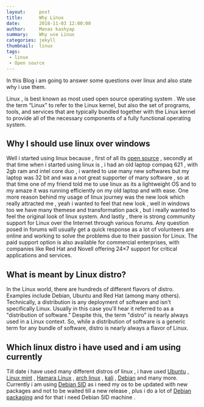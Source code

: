 ```yaml
---
layout:     post
title:      Why Linux
date:       2018-11-03 12:00:00
author:     Manas kashyap
summary:    Why use Linux
categories: jekyll
thumbnail:  linux
tags:
 - linux
 - Open source
---
```

In this Blog i am going to answer some questions over linux and also state why i use them.

Linux , is best known as most used open source operating system .
We use the term “Linux” to refer to the Linux kernel, but also the
set of programs, tools, and services that are typically bundled
together with the Linux kernel to provide all of the necessary
components of a fully functional operating system.


## Why I should use linux over windows

Well i started using linux because , first of all its [open source][1] , secondly at that time when i started using linux is , i had an old laptop compaq 621 , with 2gb ram and intel core duo , i wanted to use many new softwares but my laptop was 32 bit and was a not great supporter of many software , so at that time one of my friend told me to use linux as its a lightweight OS and to my amaze it was running efficiently on my old laptop and with ease.
One more reason behind my usage of linux journey was the new look which really attracted me , yeah i wanted to feel that new look , well in windows too we have many themese and transformation pack , but i really wanted to feel the original look of linux system.
And lastly , there is strong community support for Linux over the Internet through various forums. Any question posed in forums will usually get a quick response as a lot of volunteers are online and working to solve the problems due to their passion for Linux. The paid support option is also available for commercial enterprises, with companies like Red Hat and Novell offering 24×7 support for critical applications and services.

## What is meant by Linux distro?

In the Linux world, there are hundreds of different flavors of distro. Examples include Debian, Ubuntu and Red Hat (among many others).
Technically, a distribution is any deployment of software and isn't specifically Linux. Usually in this case you'll hear it referred to as a "distribution of software." Despite this, the term "distro" is nearly always used in a Linux context. So, while a distribution of software is a generic term for any bundle of software, distro is nearly always a flavor of Linux.

## Which linux distro i have used and i am using currently

Till date i have used many different distros of linux , i have used [Ubuntu][2] , [Linux mint][3] , [Hamara Linux][4] , [arch linux][5] , [kali][6] , [Debian][7] and many more.
Currently i am using [Debian SID][8] as i need my os to be updated with new packages and not to be waited till a new release , plus i do a lot of [Debian packaging][9] and for that i need Debian SID machine .   

[1]: https://whatis.techtarget.com/definition/open-source
[2]: https://www.ubuntu.com/
[3]: https://linuxmint.com/
[4]: http://hamaralinux.org
[5]: https://www.archlinux.org/
[6]: https://www.kali.org/
[7]: https://www.debian.org
[8]: https://www.debian.org/releases/sid/
[9]: https://wiki.debian.org/Packaging

